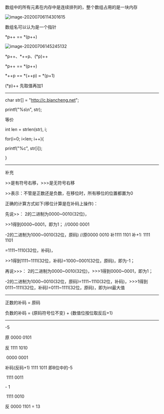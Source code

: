 数组中的所有元素在内存中是连续排列的，整个数组占用的是一块内存

![image-20200706114301615](https://gitee.com/andylinchuanxin/bookimagenew/raw/master/img/image-20200706114301615.png)

数组名可以认为是一个指针

*p++   ==  *(p++)



![image-20200706145245132](https://gitee.com/andylinchuanxin/bookimagenew/raw/master/img/image-20200706145245132.png)

\*p++、\*++p、(*p)++

*p++   ==   *(p++)

\*++p == *(++p) = *(p+1) 

(*p)++ 先取值再加1



---

char str[] = "http://c.biancheng.net";

printf("%s\n", str);

等价

int len = strlen(str), i;

for(i=0; i<len; i++){

printf("%c", str[i]);

}





---

补充

\>>是有符号右移，>>>是无符号右移

\>>表示：不管是正数还是负数，在移位时，所有移位的位置都置为0

正确的计算方式如下(移位计算是在补码上操作)： 

先说>>： 2的二进制为0000~0010(32位)，

\>>1得到0000~0001，即为1；                                           //0000 0001

-2的二进制为1000~0010(32位，原码)          //原0000 0010  补1111 1101   补+1:  1111 1101       

=1111~1110(32位，补码)，

\>>1得到1111~1111(32位，补码)=1000~0001(32位，原码)，即为-1；

 再说>>>： 2的二进制为0000~0010(32位)，>>>1得到0000~0001，即为1；

 -2的二进制为1000~0010(32位，原码)=1111~1110(32位，补码)，>>>1得到0111~1111(32位，补码)=0111~1111(32位，原码)，即为int最大值





--------------

正数的补码 = 原码

负数的补码 = {原码符号位不变} + {数值位按位取反后+1}    

--------------







-5

原                           0000  0101

反                           1111  1010

​							   0000  0001

补码(反码+1)         1111  1011                即8位中的-5



​      1111  0011

\-                      1

​      1111  0010

反  0000  1101               = 13